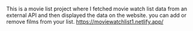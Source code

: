This is a movie list project where I fetched movie watch list data from an external API and then displayed the data on the website. you can add or remove films from your list.                                                                             https://moviewatchlist1.netlify.app/      
 
